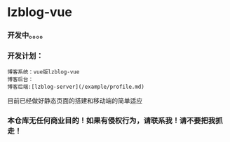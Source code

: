 # lzblog-vue

### 开发中。。。。

### 开发计划：
    博客系统：vue版lzblog-vue
    博客后台：
    博客后端:[lzblog-server](/example/profile.md)


目前已经做好静态页面的搭建和移动端的简单适应

  ### 本仓库无任何商业目的！如果有侵权行为，请联系我！请不要把我抓走！
